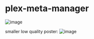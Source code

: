 # plex-meta-manager
![image](https://user-images.githubusercontent.com/10914858/219486530-c5f71082-83b4-4b98-b5e6-d153ac617f75.png)

smaller low quality poster:
![image](https://user-images.githubusercontent.com/10914858/219502779-084cd2e8-c91e-4cda-8519-e502e3d49b8e.png)
